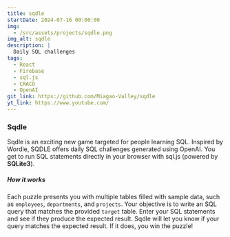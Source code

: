 ```yaml
---
title: sqdle
startDate: 2024-07-16 00:00:00
img:
  - /src/assets/projects/sqdle.png
img_alt: sqdle
description: |
  Daily SQL challenges
tags:
  - React
  - Firebase
  - sql.js
  - CRACO
  - OpenAI
git_link: https://github.com/Miagao-Valley/sqdle
yt_link: https://www.youtube.com/
---
```


### Sqdle

Sqdle is an exciting new game targeted for people learning SQL. Inspired by Wordle, SQDLE offers daily SQL challenges generated using OpenAI. You get to run SQL statements directly in your browser with sql.js (powered by **SQLite3**).

##### How it works

Each puzzle presents you with multiple tables filled with sample data, such as `employees`, `departments`, and `projects`. Your objective is to write an SQL query that matches the provided `target` table. Enter your SQL statements and see if they produce the expected result. Sqdle will let you know if your query matches the expected result. If it does, you win the puzzle!
